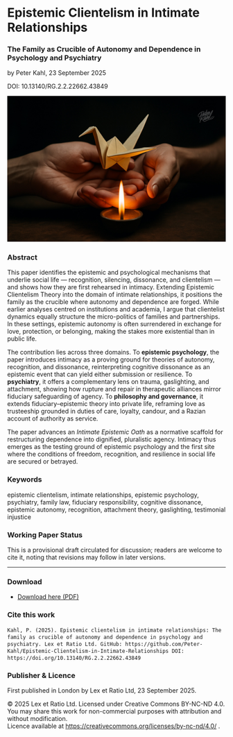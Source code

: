 # Epistemic Clientelism in Intimate Relationships

### The Family as Crucible of Autonomy and Dependence in Psychology and Psychiatry

by Peter Kahl, 23 September 2025

DOI: 10.13140/RG.2.2.22662.43849

![Two hands holding a delicate origami bird above a small flame of a candle. The bird is fragile yet emerging from fire.](https://github.com/Peter-Kahl/Epistemic-Clientelism-in-Intimate-Relationships/blob/main/origami.jpg?raw=true)

### Abstract

This paper identifies the epistemic and psychological mechanisms that underlie social life — recognition, silencing, dissonance, and clientelism — and shows how they are first rehearsed in intimacy. Extending Epistemic Clientelism Theory into the domain of intimate relationships, it positions the family as the crucible where autonomy and dependence are forged. While earlier analyses centred on institutions and academia, I argue that clientelist dynamics equally structure the micro-politics of families and partnerships. In these settings, epistemic autonomy is often surrendered in exchange for love, protection, or belonging, making the stakes more existential than in public life.

The contribution lies across three domains. To **epistemic psychology**, the paper introduces intimacy as a proving ground for theories of autonomy, recognition, and dissonance, reinterpreting cognitive dissonance as an epistemic event that can yield either submission or resilience. To **psychiatry**, it offers a complementary lens on trauma, gaslighting, and attachment, showing how rupture and repair in therapeutic alliances mirror fiduciary safeguarding of agency. To **philosophy and governance**, it extends fiduciary–epistemic theory into private life, reframing love as trusteeship grounded in duties of care, loyalty, candour, and a Razian account of authority as service.

The paper advances an _Intimate Epistemic Oath_ as a normative scaffold for restructuring dependence into dignified, pluralistic agency. Intimacy thus emerges as the testing ground of epistemic psychology and the first site where the conditions of freedom, recognition, and resilience in social life are secured or betrayed.

### Keywords

epistemic clientelism, intimate relationships, epistemic psychology, psychiatry, family law, fiduciary responsibility, cognitive dissonance, epistemic autonomy, recognition, attachment theory, gaslighting, testimonial injustice

### Working Paper Status

This is a provisional draft circulated for discussion; readers are welcome to cite it, noting that revisions may follow in later versions.

---

### Download

- [Download here (PDF)](https://raw.githubusercontent.com/Peter-Kahl/Epistemic-Clientelism-in-Intimate-Relationships/master/Kahl_P_Epistemic_Clientelism_in_Intimate_Relationships_2025-09-23.pdf)

### Cite this work

```
Kahl, P. (2025). Epistemic clientelism in intimate relationships: The family as crucible of autonomy and dependence in psychology and psychiatry. Lex et Ratio Ltd. GitHub: https://github.com/Peter-Kahl/Epistemic-Clientelism-in-Intimate-Relationships DOI: https://doi.org/10.13140/RG.2.2.22662.43849
```

### Publisher & Licence

First published in London by Lex et Ratio Ltd, 23 September 2025.

© 2025 Lex et Ratio Ltd. Licensed under Creative Commons BY-NC-ND 4.0.\
You may share this work for non-commercial purposes with attribution and without modification.\
Licence available at https://creativecommons.org/licenses/by-nc-nd/4.0/ .